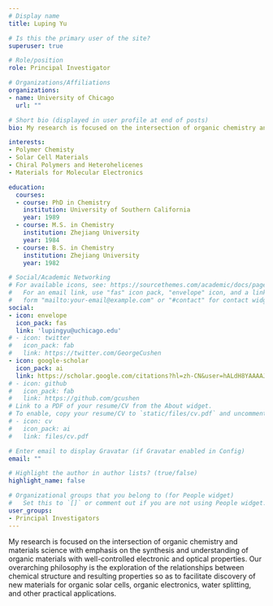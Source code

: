 ```yaml
---
# Display name
title: Luping Yu

# Is this the primary user of the site?
superuser: true

# Role/position
role: Principal Investigator

# Organizations/Affiliations
organizations:
- name: University of Chicago
  url: ""

# Short bio (displayed in user profile at end of posts)
bio: My research is focused on the intersection of organic chemistry and materials science with emphasis on the synthesis and understanding of organic materials with well-controlled electronic and optical properties. Our overarching philosophy is the exploration of the relationships between chemical structure and resulting properties so as to facilitate discovery of new materials for organic solar cells, organic electronics, water splitting, and other practical applications.

interests:
- Polymer Chemisty
- Solar Cell Materials
- Chiral Polymers and Heterohelicenes
- Materials for Molecular Electronics

education:
  courses:
  - course: PhD in Chemistry
    institution: University of Southern California
    year: 1989
  - course: M.S. in Chemistry
    institution: Zhejiang University
    year: 1984
  - course: B.S. in Chemistry
    institution: Zhejiang University
    year: 1982

# Social/Academic Networking
# For available icons, see: https://sourcethemes.com/academic/docs/page-builder/#icons
#   For an email link, use "fas" icon pack, "envelope" icon, and a link in the
#   form "mailto:your-email@example.com" or "#contact" for contact widget.
social:
- icon: envelope
  icon_pack: fas
  link: 'lupingyu@uchicago.edu'
# - icon: twitter
#   icon_pack: fab
#   link: https://twitter.com/GeorgeCushen
- icon: google-scholar
  icon_pack: ai
  link: https://scholar.google.com/citations?hl=zh-CN&user=hALdH8YAAAAJ&view_op=list_works&sortby=pubdate
# - icon: github
#   icon_pack: fab
#   link: https://github.com/gcushen
# Link to a PDF of your resume/CV from the About widget.
# To enable, copy your resume/CV to `static/files/cv.pdf` and uncomment the lines below.
# - icon: cv
#   icon_pack: ai
#   link: files/cv.pdf

# Enter email to display Gravatar (if Gravatar enabled in Config)
email: ""

# Highlight the author in author lists? (true/false)
highlight_name: false

# Organizational groups that you belong to (for People widget)
#   Set this to `[]` or comment out if you are not using People widget.
user_groups:
- Principal Investigators
---
```


My research is focused on the intersection of organic chemistry and materials science with emphasis on the synthesis and understanding of organic materials with well-controlled electronic and optical properties. Our overarching philosophy is the exploration of the relationships between chemical structure and resulting properties so as to facilitate discovery of new materials for organic solar cells, organic electronics, water splitting, and other practical applications.
